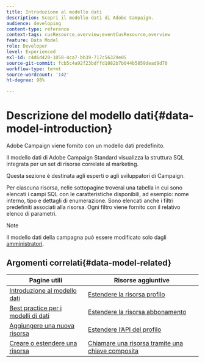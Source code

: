 ```yaml
---
title: Introduzione al modello dati
description: Scopri il modello dati di Adobe Campaign.
audience: developing
content-type: reference
context-tags: cusResource,overview;eventCusResource,overview
feature: Data Model
role: Developer
level: Experienced
exl-id: c4d6d420-1058-4ca7-bb39-717c56329e05
source-git-commit: fcb5c4a92f23bdffd1082b7b044b5859dead9d70
workflow-type: tm+mt
source-wordcount: '142'
ht-degree: 98%

---
```


# Descrizione del modello dati{#data-model-introduction}

Adobe Campaign viene fornito con un modello dati predefinito.

Il modello dati di Adobe Campaign Standard visualizza la struttura SQL integrata per un set di risorse correlate al marketing.

Questa sezione è destinata agli esperti o agli sviluppatori di Campaign.

Per ciascuna risorsa, nelle sottopagine troverai una tabella in cui sono elencati i campi SQL con le caratteristiche disponibili, ad esempio: nome interno, tipo e dettagli di enumerazione. Sono elencati anche i filtri predefiniti associati alla risorsa. Ogni filtro viene fornito con il relativo elenco di parametri.

>[!NOTE]
>Il modello dati della campagna può essere modificato solo dagli [amministratori](../../administration/using/users-management.md#functional-administrators).

## Argomenti correlati{#data-model-related}

| Pagine utili | Risorse aggiuntive |
|---|---|
| [Introduzione al modello dati](data-model-concepts.md) | [Estendere la risorsa profilo](extending-the-profile-resource-with-a-new-field.md) |
| [Best practice per i modelli di dati](data-model-best-practices.md) | [Estendere la risorsa abbonamento](extending-the-subscriptions-to-an-application-resource.md) |
| [Aggiungere una nuova risorsa](key-steps-to-add-a-resource.md) | [Estendere l’API del profilo](about-extending-the-api.md) |
| [Creare o estendere una risorsa](creating-or-extending-the-resource.md) | [Chiamare una risorsa tramite una chiave composita](uc-calling-resource-id-key.md) |
